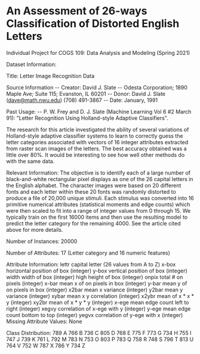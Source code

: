 # An Assessment of 26-ways Classification of Distorted English Letters
Individual Project for COGS 109: Data Analysis and Modeling (Spring 2021)

Dataset Information:

Title: Letter Image Recognition Data

Source Information -- Creator: David J. Slate -- Odesta Corporation; 1890 Maple Ave; Suite 115; Evanston, IL 60201 -- Donor: David J. Slate (dave@math.nwu.edu) (708) 491-3867
-- Date: January, 1991

Past Usage: -- P. W. Frey and D. J. Slate (Machine Learning Vol 6 #2 March 91): "Letter Recognition Using Holland-style Adaptive Classifiers".

The research for this article investigated the ability of several variations of Holland-style adaptive classifier systems to learn to correctly guess the letter categories associated with vectors of 16 integer attributes extracted from raster scan images of the letters. The best accuracy obtained was a little over 80%. It would be interesting to see how well other methods do with the same data.

Relevant Information:
The objective is to identify each of a large number of black-and-white rectangular pixel displays as one of the 26 capital letters in the English alphabet. The character images were based on 20 different fonts and each letter within these 20 fonts was randomly distorted to produce a file of 20,000 unique stimuli. Each stimulus was converted into 16 primitive numerical attributes (statistical moments and edge counts) which were then scaled to fit into a range of integer values from 0 through 15. We typically train on the first 16000 items and then use the resulting model to predict the letter category for the remaining 4000. See the article cited above for more details.

Number of Instances: 20000

Number of Attributes: 17 (Letter category and 16 numeric features)

Attribute Information:
lettr capital letter (26 values from A to Z)
x-box horizontal position of box (integer)
y-box vertical position of box (integer)
width width of box (integer)
high height of box (integer)
onpix total # on pixels (integer)
x-bar mean x of on pixels in box (integer)
y-bar mean y of on pixels in box (integer)
x2bar mean x variance (integer)
y2bar mean y variance (integer)
xybar mean x y correlation (integer)
x2ybr mean of x * x * y (integer)
xy2br mean of x * y * y (integer)
x-ege mean edge count left to right (integer)
xegvy correlation of x-ege with y (integer)
y-ege mean edge count bottom to top (integer)
yegvx correlation of y-ege with x (integer)
Missing Attribute Values: None

Class Distribution: 789 A 766 B 736 C 805 D 768 E 775 F 773 G 734 H 755 I 747 J 739 K 761 L 792 M 783 N 753 O 803 P 783 Q 758 R 748 S 796 T 813 U 764 V 752 W 787 X 786 Y 734 Z
